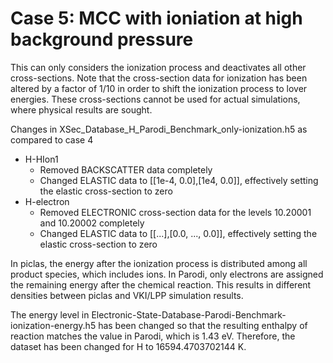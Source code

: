 # Case 5: MCC with ioniation at high background pressure
This can only considers the ionization process and deactivates all other cross-sections.
Note that the cross-section data for ionization has been altered by a factor of 1/10 in order
to shift the ionization process to lover energies. These cross-sections cannot be used for actual
simulations, where physical results are sought.

Changes in XSec_Database_H_Parodi_Benchmark_only-ionization.h5 as compared to case 4
- H-HIon1
  - Removed BACKSCATTER data completely
  - Changed ELASTIC data to [[1e-4, 0.0],[1e4, 0.0]], effectively setting the elastic cross-section to zero
- H-electron
  - Removed ELECTRONIC cross-section data for the levels 10.20001 and 10.20002 completely
  - Changed ELASTIC data to [[...],[0.0, ..., 0.0]], effectively setting the elastic cross-section to zero

In piclas, the energy after the ionization process is distributed among all product species, which includes ions.
In Parodi, only electrons are assigned the remaining energy after the chemical reaction.
This results in different densities between piclas and VKI/LPP simulation results.

The energy level in Electronic-State-Database-Parodi-Benchmark-ionization-energy.h5 has been changed
so that the resulting enthalpy of reaction matches the value in Parodi, which is 1.43 eV.
Therefore, the dataset has been changed for H to 16594.4703702144 K.

